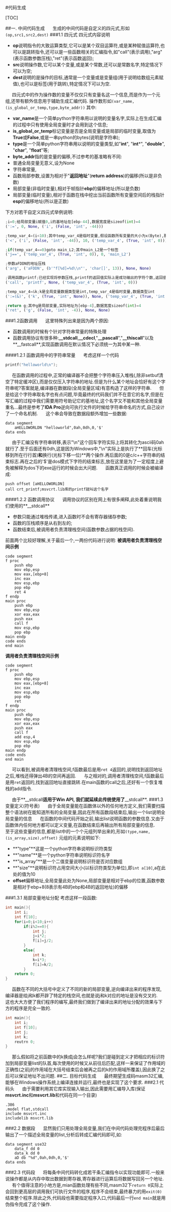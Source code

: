 #代码生成

[TOC]

##一. 中间代码生成
&ensp;&ensp;&ensp;生成的中间代码是自定义的四元式,形如`(op,src1,src2,dest)`
###1.1 四元式
四元式内容说明
 + **op**说明指令的大致运算类型,它可以是某个双目运算符,或是某种赋值运算符,也可以是跳转指令,还可以是一些函数相关的汇编指令,如"call"(表示调用),"arg"(表示函数参数压栈),"ret"(表示函数返回);
 + **src**说明操作数,它可以某个变量,或是某个常数,还可以是常数名字,特定情况下可以为空;
 + **dest**说明的是操作的目标,通常是一个变量或是变量组(用于说明给数组元素赋值),也可以是标签(用于跳转),特定情况下可以为空.

&ensp;&ensp;&ensp;四元式中的作为操作数的变量不仅仅只有变量名这一个信息,而是作为一个元组,还带有额外信息用于辅助生成汇编代码.
操作数形如`(var_name,(is_global_or_temp,type,byte_addr))`
其中:
 + **var_name**是一个简单python字符串用以说明的变量名字,实际上在生成汇编的过程中只有使用全局变量时才会用到这个信息;
 + **is_global_or_temp**标记变量是否是全局变量或是局部的临时变量,取值为**True**或**False**,或是一串python的bytes(说明是字符串);
 + **type**是一个简单python字符串用以说明的变量类型,如"**int**", "**int***", "**double**", "**char**", "**float**"等;
 + **byte_addr**指的是变量的偏移,不过参考的基准略有不同:
  + 普通全局变量无意义,设为None
  + 字符串常量,
  + 函数局部参数,设置为相对于"**返回地址**"(**return address**)的偏移(所以是非负数)
  + 局部变量(非临时变量),相对于帧指针**ebp**的偏移地址(所以是负数)
  + 局部变量(临时变量),相对于函数在栈中挖出当前函数所有变量空间后的栈指针**esp**的偏移地址(所以是正数)

下方对若干自定义四元式举例说明:
``` python
;i=0;给局部变量i赋值0,i的基地址在[ebp-44],数据宽度是sizeof(int)=4
(':=', 0, None, ('i', (False, 'int', -44)))

;temp_var_4=(i<10);其中temp_var_4是临时变量,假设函数所有变量的大小为x(Byte),那么temp_var_4基地址为[ebp-x+0],数据宽度是sizeof(int)=4
('<', ('i', (False, 'int', -44)), 10, ('temp_var_4', (True, 'int', 0)))

;if(temp_var_4==0)goto main_L2;其中main_L2是一个标签
('j==', ('temp_var_4', (True, 'int', 0)), 0, 'main_L2')

;参数aFDDN的地址压栈
('arg', ('aFDDN', (b'"f[%d]=%d\\n"', 'char[]', 13)), None, None)

;调用函数printf;已经实现将参数压栈,printf的返回值实际上是成功输出的字符个数,返回值最终存入temp_var_4
('call', 'printf', None, ('temp_var_4', (True, 'int', 0)))

;temp_var_4=&k;k是全局变量数据类型是int,temp_var_4是临时变量,数据类型int
(':=(&)', ('k', (True, 'int', None)), None, ('temp_var_4', (True, 'int', 0)))

;return g;其中g是局部变量,实际地址为[ebp-4],数据宽度sizeof(int)=4
('ret', ('g', (False, 'int', -4)), None, None)
```
###1.2函数调用
&ensp;&ensp;&ensp;这里特殊列出来是因为两个原因:
 + 函数调用的时候有个针对字符串常量的特殊处理
 + 函数调用协议有很多种:**__stdcall**,**__cdecl**,"**__pascall**","**__thiscall**"以及**__fastcall**,实现函数调用在默认情况下必须统一为其中某一种.

####1.2.1 函数调用中的字符串常量
&ensp;&ensp;&ensp;考虑这样一个代码
``` cpp
printf("helloworld\n");
```
&ensp;&ensp;&ensp;在函数调用的过程中,正常的编译器不会把整个字符串压入堆栈(,除非setbuf清空了特定缓冲区),而是仅仅压入字符串的地址.但是为什么某个地址会恰好有这个字符串呢?答案就是,编译器在数据段(全局变量区域)有意构造了这样的字符串.
&ensp;&ensp;&ensp;但是给这个字符串取名字也有点问题,毕竟最终的代码我们并不在意它的名字,但是在写汇编的过程中我们需要用符号助记它的基地址,这个名字又不能和其他全局变量重名...最终是参考了**IDA Pro**逆向可执行文件的时候给字符串命名的方式,自己设计了一个命名机制.
&ensp;&ensp;&ensp;这个串会导致在数据段额外增加一些数据:
```x86asm
data segment
	aHELLOWORLDN "helloworld",0ah,0dh,0,'$'
data ends
```
&ensp;&ensp;&ensp;由于汇编没有字符串转移,表示"\n"这个回车字符实际上将其转化为ascii码0ah就行了.至于后面还有0dh,这是因为Windows中,"\n"实际上是执行了**回车(光标移到所在行行首)**和**换行(光标下移一位)**两个操作.再后面的0是c/c++字符串的结束标志.再在之后的'$'是dos模式下字符的结束标志,放在这里是为了一定程度上避免被解释为dos下的exe运行的时候会出大问题.
&ensp;&ensp;&ensp;函数真正调用的时候会被编译成:
```x86asm
push offset [aHELLOWORLDN]
call crt_printf;msvcrt.lib库的printf就叫这个名字
```
####1.2.2 函数调用协议
&ensp;&ensp;&ensp;调用协议的区别在网上有很多阐释,此处着重说明我们使用的**__stdcall**
 + 参数只能通过堆栈传递,进入函数时不会有寄存器储存参数;
 + 函数的压栈顺序是从右到左的;
 + 函数结束后,被调用者负责清理栈空间(函数参数占据的栈空间).

前面两个比较好理解,关于最后一个,一两份代码进行说明:
**被调用者负责清理栈空间示例**
``` x86asm
code segment
f proc
	push ebp
	mov ebp,esp
	mov eax,[ebp+8]
	inc eax
	mov esp,ebp
	pop ebp
	ret 4
f endp
main proc
	push ebp
	mov ebp,esp
	xor eax,eax
	push eax
	call f
	mov esp,ebp
	pop ebp
main endp
code ends
end main
```

**调用者负责清理栈空间示例**
``` x86asm
code segment
f proc
	push ebp
	mov ebp,esp
	mov eax,[ebp+8]
	inc eax
	mov esp,ebp
	pop ebp
	ret
f endp
main proc
	push ebp
	mov ebp,esp
	xor eax,eax
	push eax
	call f
	add esp,4
	mov esp,ebp
	pop ebp
main endp
code ends
end main
```
&ensp;&ensp;&ensp;可以看到,被调用者清理栈空间,f函数最后是用`ret 4`返回的,说明找到返回地址之后,堆栈还得弹出4B的空间再返回.
&ensp;&ensp;&ensp;与之相对的,调用者清理栈空间,f函数最后是用`ret`返回的,找到返回地址直接跳转.在main函数的call之后,还好有一个恢复堆栈的add指令.

&ensp;&ensp;&ensp;由于**__stdcall**适用于Win API, 我们就延续此传统使用了**__stdcall**.
###1.3 变量定义(符号表)
&ensp;&ensp;&ensp;由于全局变量能在函数体以外的任何地方定义,我们需要扫描整个语法树在能知道所有的全局变量,因此在所有函数段结束后,输出一个list说明全局变量的信息
&ensp;&ensp;&ensp;在函数的中间代码开始之前,输出list说明函数的参数信息.又由于函数体内任何地方都可以定义变量,在函数结束后再输出所有局部变量的信息.
&ensp;&ensp;&ensp;至于这些变量的信息,都是list中的一个个元组列举出来的,形如`(type,name,(is_array,size),offset)`
元组的元素说明如下:
 + **"type"**这是一个python字符串说明标识符类型
 + **"name"**是一个python字符串说明标识符名字
 + **"is_array"**是一个二值变量说明标识符是否对应数组
 + **"size"**说明标识符占用空间大小(以标识符类型为单位),即`int a[10]`,a在此处的值为10
 + **offset**偏移地址,全局变量此处为None,局部变量是相对于ebp的位置,函数参数是相对于ebp+8(8表示有4B的ebp和4B的返回地址)的偏移

###1.3.1 局部变量地址分配
考虑这样一段函数:
``` cpp
int main(){
	int i;
	int f[10];
	for(i=0;i<10;i++)
		if(i%2==0){
			int j;
			j=i*2;
			f[i]=j/2;
		}
		else{
			int k;
			k=i*3;
			f[i]=k/2;
		}
	return 0;
}
```
&ensp;&ensp;&ensp;函数在不同的大括号中定义了不同的新的局部变量,逆向编译出来的程序发现,编译器是给j和k都开辟了特定的栈空间,也就是说j和k对应的地址是没有交叉的.
&ensp;&ensp;&ensp;这也大大方便了我们程序的编写,最终我们做到了编译出来的地址分配的效果与下方的程序是完全一致的.
```cpp
int main(){
	int i;
	int f[10];
	int j;
	int k;
	reutrn 0;
}
```
&ensp;&ensp;&ensp;那么假如将之前函数中的k换成j会怎么样呢?我们是碰到定义才把相应的标识符加到局部变量list的队首,每次使用的时候又从前往后匹配,这样一来保证了作用域的正确性(之前j的作用域在大括号结束后会被再之后的k的作用域所覆盖),因此换了之后可以保证地址不出问题.
##二. 目标代码生成
&ensp;&ensp;&ensp;最终期望生成码masm32汇编,能够在Windows操作系统上编译连接并运行,最终也是实现了这个要求.
###2.1 代码头
&ensp;&ensp;&ensp;由于需要利用其它库实现输入输出,因此需要用汇编导入库(保证**msvcrt.inc**和**msvcrt.lib**和代码在同一个目录)
``` x86asm
.386
.model flat,stdcall
include msvcrt.inc
includelib msvcrt.lib
```
###2.2 数据段
&ensp;&ensp;&ensp;显然我们只用处理全局变量,我们在中间代码处理完程序后最后输出了一个描述全局变量的list,分析后转成汇编代码即可,如:
``` x86asm
data segment use32
	data_f dd 0
	data_k dd 0
	aD db "%d",0ah,0dh,0,'$'
data ends
```
###2.3 代码段
&ensp;&ensp;&ensp;将每条中间代码转化成若干条汇编指令以实现功能即可.一般来说操作都是从内存中取出数据到寄存器,寄存器进行运算后将数据写回另一个地址.
&ensp;&ensp;&ensp;有个值得注意的小地方是,mian函数处理有些不同,masm32下`return 0`实际上会回到更高层的调用我们可执行文件的程序,程序不会结束,最终暴力的用`exit(0)`结束整个程序.除此之外,代码段也需要指定程序入口,代码最后一行`end main`就是用伪指令完成了这个操作.
